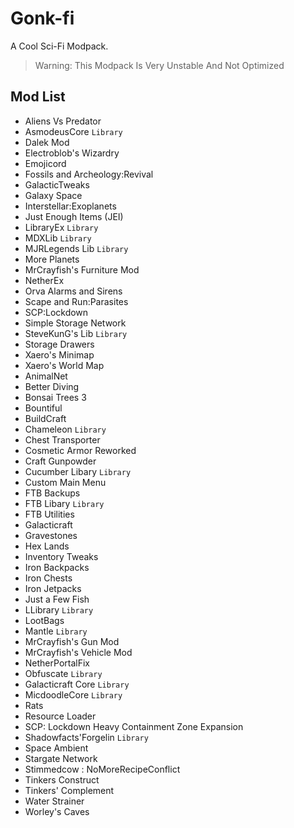 # Gonk-fi
A Cool Sci-Fi Modpack. 
> Warning: This Modpack Is Very Unstable And Not Optimized
## Mod List

- Aliens Vs Predator
- AsmodeusCore ```Library```
- Dalek Mod
- Electroblob's Wizardry
- Emojicord
- Fossils and Archeology:Revival
- GalacticTweaks
- Galaxy Space
- Interstellar:Exoplanets
- Just Enough Items (JEI)
- LibraryEx ```Library```
- MDXLib ```Library```
- MJRLegends Lib ```Library```
- More Planets
- MrCrayfish's Furniture Mod
- NetherEx
- Orva Alarms and Sirens
- Scape and Run:Parasites
- SCP:Lockdown
- Simple Storage Network
- SteveKunG's Lib ```Library```
- Storage Drawers
- Xaero's Minimap
- Xaero's World Map
- AnimalNet
- Better Diving
- Bonsai Trees 3
- Bountiful
- BuildCraft
- Chameleon ```Library```
- Chest Transporter
- Cosmetic Armor Reworked
- Craft Gunpowder
- Cucumber Libary ```Library```
- Custom Main Menu
- FTB Backups
- FTB Libary ```Library```
- FTB Utilities
- Galacticraft
- Gravestones
- Hex Lands
- Inventory Tweaks
- Iron Backpacks
- Iron Chests
- Iron Jetpacks
- Just a Few Fish
- LLibrary ```Library```
- LootBags
- Mantle ```Library```
- MrCrayfish's Gun Mod
- MrCrayfish's Vehicle Mod
- NetherPortalFix
- Obfuscate ```Library```
- Galacticraft Core ```Library```
- MicdoodleCore ```Library```
- Rats
- Resource Loader
- SCP: Lockdown Heavy Containment Zone Expansion
- Shadowfacts'Forgelin ```Library```
- Space Ambient
- Stargate Network
- Stimmedcow : NoMoreRecipeConflict
- Tinkers Construct
- Tinkers' Complement
- Water Strainer
- Worley's Caves
